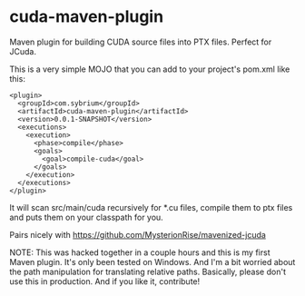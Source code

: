 # cuda-maven-plugin
Maven plugin for building CUDA source files into PTX files. Perfect for JCuda.

This is a very simple MOJO that you can add to your project's pom.xml like this:

    <plugin>
      <groupId>com.sybrium</groupId>
      <artifactId>cuda-maven-plugin</artifactId>
      <version>0.0.1-SNAPSHOT</version>
      <executions>
        <execution>
          <phase>compile</phase>
          <goals>
            <goal>compile-cuda</goal>
          </goals>
        </execution>
      </executions>
    </plugin>

It will scan src/main/cuda recursively for *.cu files, compile them to ptx files and puts them on your classpath for you.

Pairs nicely with https://github.com/MysterionRise/mavenized-jcuda

NOTE: This was hacked together in a couple hours and this is my first Maven plugin. It's only been tested on Windows. And I'm a bit worried about the path manipulation for translating relative paths. Basically, please don't use this in production. And if you like it, contribute!
